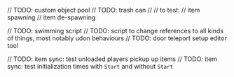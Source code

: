 
// TODO: custom object pool
// TODO: trash can
//
// to test:
// item spawning
// item de-spawning

// TODO: swimming script
// TODO: script to change references to all kinds of things, most notably udon behaviours
// TODO: door teleport setup editor tool

// TODO: item sync: test unloaded players pickup up items
// TODO: item sync: test initialization times with `Start` and without `Start`
